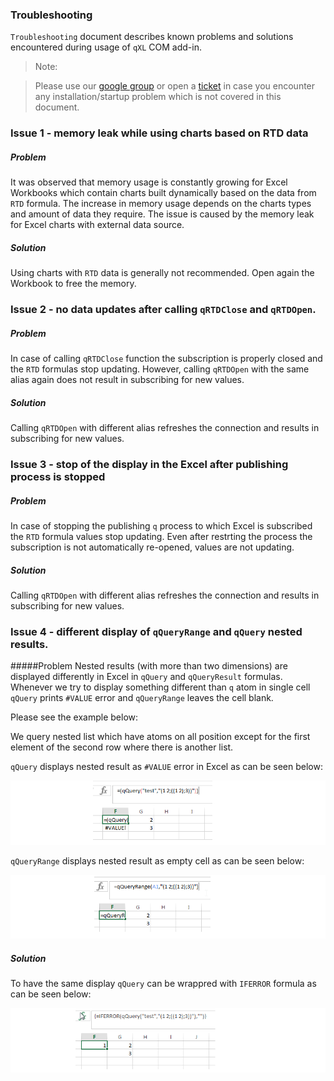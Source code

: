 ###                                           **Troubleshooting**

<!--------------------------------------------------------------------------------------------------------------------->
`Troubleshooting` document describes known problems and solutions encountered during usage of `qXL` COM add-in. 

> Note:
  
> Please use our [google group](https://groups.google.com/d/forum/exxeleron) 
or open a [ticket](https://github.com/exxeleron/enterprise-components/issues) 
in case you encounter any installation/startup problem which is not covered in this document.


### Issue 1 - memory leak while using charts based on RTD data

##### Problem
It was observed that memory usage is constantly growing for Excel Workbooks which contain charts built dynamically based on the data from `RTD` formula. The increase in memory usage depends on the charts types and amount of data they require. 
The issue is caused by the memory leak for Excel charts with external data source. 

##### Solution
Using charts with `RTD` data is generally not recommended. Open again the Workbook to free the memory.

### Issue 2 - no data updates after calling `qRTDClose` and `qRTDOpen`. 

##### Problem
In case of calling `qRTDClose` function the subscription is properly closed and the `RTD` formulas stop updating. However, calling `qRTDOpen` with the same alias again does not result in subscribing for new values. 

##### Solution
Calling `qRTDOpen` with different alias refreshes the connection and results in subscribing for new values. 

### Issue 3 - stop of the display in the Excel after publishing process is stopped

##### Problem
In case of stopping the publishing `q` process to which Excel is subscribed the `RTD` formula values stop updating. Even after restrting the process the subscription is not automatically re-opened, values are not updating. 

##### Solution
Calling `qRTDOpen` with different alias refreshes the connection and results in subscribing for new values. 

### Issue 4 - different display of `qQueryRange` and `qQuery` nested results. 

#####Problem
Nested results (with more than two dimensions) are displayed differently in Excel in `qQuery` and `qQueryResult` formulas.
Whenever we try to display something different than `q` atom in single cell `qQuery` prints `#VALUE` error and `qQueryRange`
leaves the cell blank. 

Please see the example below: 

We query nested list which have atoms on all position except for the first element of the second row where there is another list. 

`qQuery` displays nested result as `#VALUE` error in Excel as can be seen below:

![qQueryNested](../doc/img/qQueryNested.png)


`qQueryRange` displays nested result as empty cell as can be seen below:


![qQueryRangeNested](../doc/img/qQueryRangeNested.png)


##### Solution

To have the same display `qQuery` can be wrappred with `IFERROR` formula as can be seen below: 

![qQueryNestedAligned](../doc/img/qQueryNestedAligned.png)

